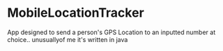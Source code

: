 # MobileLocationTracker
App designed to send a person's GPS Location to an inputted number at choice.. unusuallyof me it's written in java
